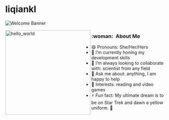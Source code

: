 # liqiankl

![Welcome Banner](banner.gif)

<img align="left" height="270px" alt="hello_world" src="pic.png" />

<h3> :woman: &nbsp;About Me </h3>

- 😄 Pronouns: She/Her/Hers 
- 🌱 I’m currently honing my development skills
- 👯 I’m always looking to collaborate with: scientist from any field
- 💬 Ask me about: anything, I am happy to help
- 💜 Interests: reading and video games
- ⚡ Fun fact: My ultimate dream is to be on Star Trek and dawn a yellow uniform. 🖖

<br/>







